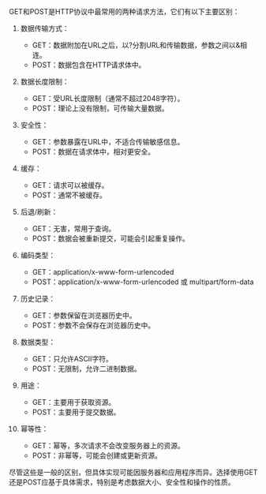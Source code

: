 GET和POST是HTTP协议中最常用的两种请求方法，它们有以下主要区别：

1. 数据传输方式：
   - GET：数据附加在URL之后，以?分割URL和传输数据，参数之间以&相连。
   - POST：数据包含在HTTP请求体中。

2. 数据长度限制：
   - GET：受URL长度限制（通常不超过2048字符）。
   - POST：理论上没有限制，可传输大量数据。

3. 安全性：
   - GET：参数暴露在URL中，不适合传输敏感信息。
   - POST：数据在请求体中，相对更安全。

4. 缓存：
   - GET：请求可以被缓存。
   - POST：通常不被缓存。

5. 后退/刷新：
   - GET：无害，常用于查询。
   - POST：数据会被重新提交，可能会引起重复操作。

6. 编码类型：
   - GET：application/x-www-form-urlencoded
   - POST：application/x-www-form-urlencoded 或 multipart/form-data

7. 历史记录：
   - GET：参数保留在浏览器历史中。
   - POST：参数不会保存在浏览器历史中。

8. 数据类型：
   - GET：只允许ASCII字符。
   - POST：无限制，允许二进制数据。

9. 用途：
   - GET：主要用于获取资源。
   - POST：主要用于提交数据。

10. 幂等性：
    - GET：幂等，多次请求不会改变服务器上的资源。
    - POST：非幂等，可能会创建或更新资源。

尽管这些是一般的区别，但具体实现可能因服务器和应用程序而异。选择使用GET还是POST应基于具体需求，特别是考虑数据大小、安全性和操作的性质。
